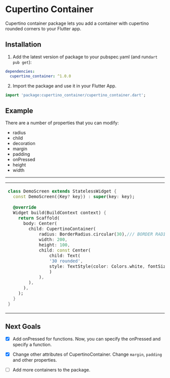 
# Cupertino Container

Cupertino container package lets you add a container with cupertino rounded corners to your Flutter app.

## Installation 

1. Add the latest version of package to your pubspec.yaml (and run`dart pub get`):
```yaml
dependencies:
  cupertino_container: ^1.0.0
```
2. Import the package and use it in your Flutter App.
```dart
import 'package:cupertino_container/cupertino_container.dart';
```

## Example
There are a number of properties that you can modify:

 - radius 
 - child 
 - decoration 
 - margin 
 - padding 
 - onPressed 
 - height
 - width               

<hr>

<table>
<tr>
<td>

```dart
class DemoScreen extends StatelessWidget {  
  const DemoScreen({Key? key}) : super(key: key);  
  
  @override  
  Widget build(BuildContext context) {  
    return Scaffold(  
      body: Center(  
        child: CupertinoContainer(
            radius: BorderRadius.circular(30),/// BORDER RADIUS CUPERTINO
            width: 200,
            height: 100,
            child: const Center(
                child: Text(
                '30 rounded', 
                style: TextStyle(color: Colors.white, fontSize: 20, fontWeight: FontWeight.bold),
                )
            ),
        ),
      ),  
    );  
  }  
}
```

</td>
<td>
<img  src="https://github.com/darik04/cupertino_container/blob/main/screenshots/screenshot1.png" alt="Demo">
</td>
</tr>
</table>

## Next Goals

 - [x] Add onPressed for functions.
 Now, you can specify the onPressed and specify a function.
 
 - [x] Change other attributes of CupertinoContainer.
 Change `margin`, `padding` and other properties.
 
 - [ ] Add more containers to the package.